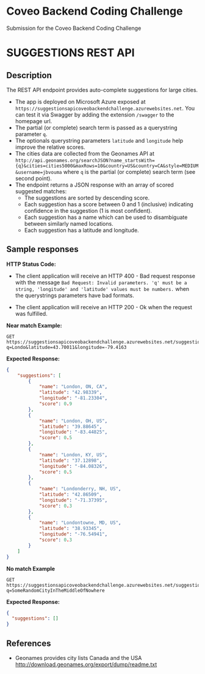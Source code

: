 # Coveo Backend Coding Challenge

Submission for the Coveo Backend Coding Challenge

# SUGGESTIONS REST API


## Description

The REST API endpoint provides auto-complete suggestions for large cities.

- The app is deployed on Microsoft Azure exposed at `https://suggestionsapicoveobackendchallenge.azurewebsites.net`. You can test it via Swagger by adding the extension `/swagger` to the homepage url.
- The partial (or complete) search term is passed as a querystring parameter `q`.
- The optionals querystring parameters `latitude` and `longitude` help improve the relative scores.
- The cities data are collected from the Geonames API at `http://api.geonames.org/searchJSON?name_startsWith={q}&cities=cities5000&maxRows=10&country=US&country=CA&style=MEDIUM&username=jbvouma` where `q` is the partial (or complete) search term (see second point).
- The endpoint returns a JSON response with an array of scored suggested matches:
    - The suggestions are sorted by descending score.
    - Each suggestion has a score between 0 and 1 (inclusive) indicating confidence in the suggestion (1 is most confident).
    - Each suggestion has a name which can be used to disambiguate between similarly named locations.
    - Each suggestion has a latitude and longitude.



## Sample responses


**HTTP Status Code:**

- The client application will receive an HTTP 400 - Bad request response with the message `Bad Request: Invalid parameters. 'q' must be a string, 'longitude' and 'latitude' values must be numbers.` when the querystrings parameters have bad formats.

- The client application will receive an HTTP 200 - Ok when the request was fulfilled.


**Near match Example:**

    GET https://suggestionsapicoveobackendchallenge.azurewebsites.net/suggestions?q=Londo&latitude=43.70011&longitude=-79.4163

**Expected Response:**

```json
{
    "suggestions": [
        {
            "name": "London, ON, CA",
            "latitude": "42.98339",
            "longitude": "-81.23304",
            "score": 0.9
        },
        {
            "name": "London, OH, US",
            "latitude": "39.88645",
            "longitude": "-83.44825",
            "score": 0.5
        },
        {
            "name": "London, KY, US",
            "latitude": "37.12898",
            "longitude": "-84.08326",
            "score": 0.5
        },
        {
            "name": "Londonderry, NH, US",
            "latitude": "42.86509",
            "longitude": "-71.37395",
            "score": 0.3
        },
        {
            "name": "Londontowne, MD, US",
            "latitude": "38.93345",
            "longitude": "-76.54941",
            "score": 0.3
        }
    ]
}
```

**No match Example**

    GET https://suggestionsapicoveobackendchallenge.azurewebsites.net/suggestions?q=SomeRandomCityInTheMiddleOfNowhere

**Expected Response:**

```json
{
  "suggestions": []
}
```

## References

- Geonames provides city lists Canada and the USA http://download.geonames.org/export/dump/readme.txt

